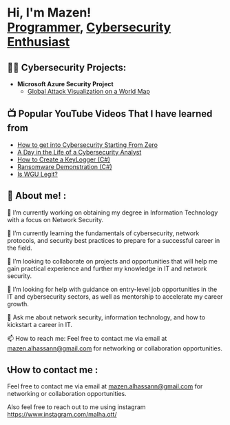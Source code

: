 <h1> Hi, I'm Mazen! <br/><a href="https://github.com/MazenAlhassan1">Programmer</a>, <a href="https://www.linkedin.com/in/MazenAlhassan/">Cybersecurity Enthusiast</a></h1>

<h2>👨‍💻 Cybersecurity Projects:</h2>

- <b>Microsoft Azure Security Project</b>
  - [Global Attack Visualization on a World Map](https://portal.azure.com/#@cmail.carleton.ca/resource/subscriptions/b842f6d7-dc5d-43f3-ac4b-932c226b4906/resourceGroups/honeypotlab/providers/microsoft.insights/workbooks/6711bfaa-10bd-47ef-9c09-f49c0a5b301d/workbook)

<h2>📺 Popular YouTube Videos That I have learned from</h2>

- [How to get into Cybersecurity Starting From Zero](https://www.youtube.com/watch?v=a83ASGn_V_s)
- [A Day in the Life of a Cybersecurity Analyst](https://www.youtube.com/watch?v=uHy3oM7NnoU)
- [How to Create a KeyLogger (C#)](https://www.youtube.com/watch?v=N-L9hklSlNk)
- [Ransomware Demonstration (C#)](https://www.youtube.com/watch?v=OfvdQeh79s0)
- [Is WGU Legit?](https://www.youtube.com/watch?v=E2MwRWxDBkA)

<h2> 🤳 About me! :</h2>


🔭 I’m currently working on obtaining my degree in Information Technology with a focus on Network Security.

🌱 I’m currently learning the fundamentals of cybersecurity, network protocols, and security best practices to prepare for a successful career in the field.

👯 I’m looking to collaborate on projects and opportunities that will help me gain practical experience and further my knowledge in IT and network security.

🤔 I’m looking for help with guidance on entry-level job opportunities in the IT and cybersecurity sectors, as well as mentorship to accelerate my career growth.

💬 Ask me about network security, information technology, and how to kickstart a career in IT.

📫 How to reach me: Feel free to contact me via email at mazen.alhassann@gmail.com for networking or collaboration opportunities.

<h2> 📞How to contact me : </h2>

Feel free to contact me via email at mazen.alhassann@gmail.com for networking or collaboration opportunities.

Also feel free to reach out to me using instagram https://www.instagram.com/malha.ott/

